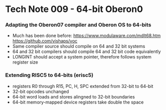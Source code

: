 # Tech Note 009 - 64-bit Oberon0
### Adapting the Oberon07 compiler and Oberon OS to 64-bits 

* Much has been done before: https://www.modulaware.com/mdlt68.htm https://github.com/vishaps/voc
* Same compiler source should compile on 64 and 32 bit systems
* 64 and 32 bit compilers should compile 64 and 32 bit code equivalently
* LONGINT should accept a system pointer, therefore follows system register size

### Extending RISC5 to 64-bits (erisc5)

* registers R0 through R15, PC, H, SPC extended from 32-bit to 64-bit
* 32-bit opcodes unchanged
* 64-bit word loads and stores alingned to 32-bit boundaries
* 64-bit memory-mapped device registers take double the space
